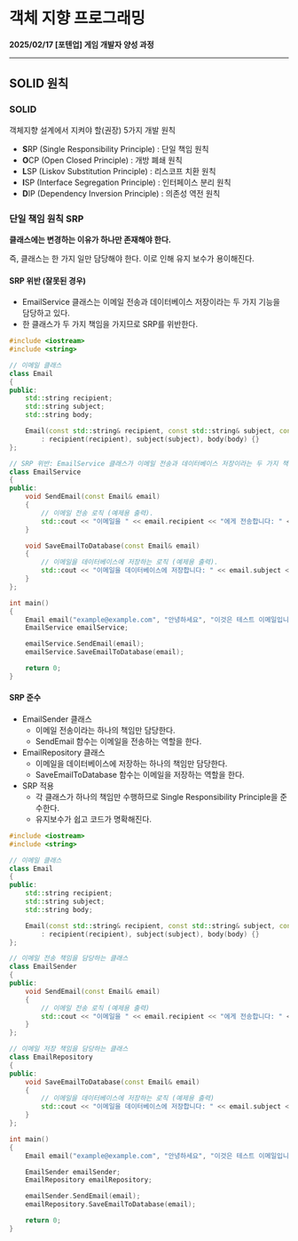 # 객체 지향 프로그래밍

**2025/02/17 [포텐업] 게임 개발자 양성 과정**

---

## SOLID 원칙

### SOLID

객체지향 설계에서 지켜야 할(권장) 5가지 개발 원칙

* **S**RP (Single Responsibility Principle) : 단일 책임 원칙
* **O**CP (Open Closed Principle) : 개방 폐쇄 원칙
* **L**SP (Liskov Substitution Principle) : 리스코프 치환 원칙
* **I**SP (Interface Segregation Principle) : 인터페이스 분리 원칙
* **D**IP (Dependency Inversion Principle) : 의존성 역전 원칙



### 단일 책임 원칙 SRP

**클래스에는 변경하는 이유가 하나만 존재해야 한다.**

즉, 클래스는 한 가지 일만 담당해야 한다. 이로 인해 유지 보수가 용이해진다.



#### SRP 위반 (잘못된 경우)

- EmailService 클래스는 이메일 전송과 데이터베이스 저장이라는 두 가지 기능을 담당하고 있다.
- 한 클래스가 두 가지 책임을 가지므로 SRP를 위반한다.

```c++
#include <iostream>
#include <string>

// 이메일 클래스
class Email
{
public:
    std::string recipient;
    std::string subject;
    std::string body;

    Email(const std::string& recipient, const std::string& subject, const std::string& body)
        : recipient(recipient), subject(subject), body(body) {}
};

// SRP 위반: EmailService 클래스가 이메일 전송과 데이터베이스 저장이라는 두 가지 책임을 가짐.
class EmailService
{
public:
    void SendEmail(const Email& email)
    {
        // 이메일 전송 로직 (예제용 출력).
        std::cout << "이메일을 " << email.recipient << "에게 전송합니다: " << email.subject << "\n";
    }

    void SaveEmailToDatabase(const Email& email)
    {
        // 이메일을 데이터베이스에 저장하는 로직 (예제용 출력).
        std::cout << "이메일을 데이터베이스에 저장합니다: " << email.subject << "\n";
    }
};

int main()
{
    Email email("example@example.com", "안녕하세요", "이것은 테스트 이메일입니다.");
    EmailService emailService;

    emailService.SendEmail(email);
    emailService.SaveEmailToDatabase(email);

    return 0;
}
```



#### SRP 준수

- EmailSender 클래스
  - 이메일 전송이라는 하나의 책임만 담당한다.
  - SendEmail 함수는 이메일을 전송하는 역할을 한다.
- EmailRepository 클래스
  - 이메일을 데이터베이스에 저장하는 하나의 책임만 담당한다.
  - SaveEmailToDatabase 함수는 이메일을 저장하는 역할을 한다.
- SRP 적용
  - 각 클래스가 하나의 책임만 수행하므로 Single Responsibility Principle을 준수한다.
  - 유지보수가 쉽고 코드가 명확해진다.

```c++
#include <iostream>
#include <string>

// 이메일 클래스
class Email
{
public:
    std::string recipient;
    std::string subject;
    std::string body;

    Email(const std::string& recipient, const std::string& subject, const std::string& body)
        : recipient(recipient), subject(subject), body(body) {}
};

// 이메일 전송 책임을 담당하는 클래스
class EmailSender
{
public:
    void SendEmail(const Email& email)
    {
        // 이메일 전송 로직 (예제용 출력)
        std::cout << "이메일을 " << email.recipient << "에게 전송합니다: " << email.subject << "\n";
    }
};

// 이메일 저장 책임을 담당하는 클래스
class EmailRepository
{
public:
    void SaveEmailToDatabase(const Email& email)
    {
        // 이메일을 데이터베이스에 저장하는 로직 (예제용 출력)
        std::cout << "이메일을 데이터베이스에 저장합니다: " << email.subject << "\n";
    }
};

int main()
{
    Email email("example@example.com", "안녕하세요", "이것은 테스트 이메일입니다.");

    EmailSender emailSender;
    EmailRepository emailRepository;

    emailSender.SendEmail(email);
    emailRepository.SaveEmailToDatabase(email);

    return 0;
}
```

